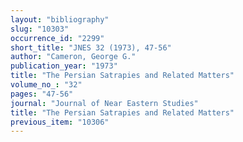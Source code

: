 ```yaml
---
layout: "bibliography"
slug: "10303"
occurrence_id: "2299"
short_title: "JNES 32 (1973), 47-56"
author: "Cameron, George G."
publication_year: "1973"
title: "The Persian Satrapies and Related Matters"
volume_no_: "32"
pages: "47-56"
journal: "Journal of Near Eastern Studies"
title: "The Persian Satrapies and Related Matters"
previous_item: "10306"
---
```

